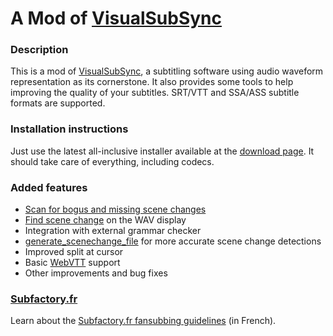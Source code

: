 # A Mod of [VisualSubSync] #

### Description ###
This is a mod of [VisualSubSync], a subtitling software using audio waveform representation as its cornerstone.
It also provides some tools to help improving the quality of your subtitles.
SRT/VTT and SSA/ASS subtitle formats are supported.

### Installation instructions ###
Just use the latest all-inclusive installer available at the [download page](https://bitbucket.org/spirit/visualsubsync/downloads).
It should take care of everything, including codecs.

### Added features ###
* [Scan for bogus and missing scene changes](http://www.youtube.com/watch?v=Ks9EBJl_ANE)
* [Find scene change](http://www.youtube.com/watch?v=1wXBlW5OfTI) on the WAV display
* Integration with external grammar checker
* [generate_scenechange_file](https://bitbucket.org/spirit/generate_scenechange_file/) for more accurate scene change detections
* Improved split at cursor
* Basic [WebVTT](http://dev.w3.org/html5/webvtt/) support
* Other improvements and bug fixes

### [Subfactory.fr](https://www.subfactory.fr/) ###
Learn about the [Subfactory.fr fansubbing guidelines](https://www.subfactory.fr/forum.html#thread/31470/) (in French).

[VisualSubSync]: http://www.visualsubsync.org/